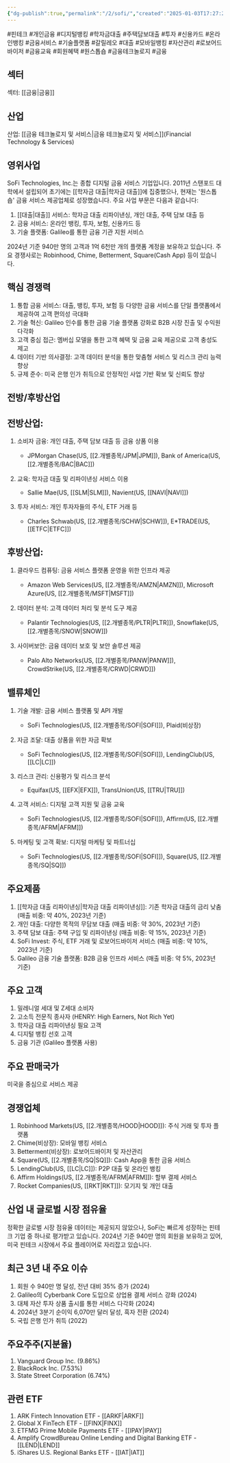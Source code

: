 ```yaml
---
{"dg-publish":true,"permalink":"/2/sofi/","created":"2025-01-03T17:27:22.450+09:00","updated":"2025-06-03T20:06:01.281+09:00"}
---
```


#핀테크 #개인금융 #디지털뱅킹 #학자금대출 #주택담보대출 #투자 #신용카드 #온라인뱅킹 #금융서비스 #기술플랫폼 #갈릴레오 #대출 #모바일뱅킹 #자산관리 #로보어드바이저 #금융교육 #회원혜택 #원스톱숍 #금융테크놀로지 #금융

## 섹터

섹터: [[금융\|금융]]

## 산업

산업: [[금융 테크놀로지 및 서비스\|금융 테크놀로지 및 서비스]](Financial Technology & Services)

## 영위사업

SoFi Technologies, Inc.는 종합 디지털 금융 서비스 기업입니다. 2011년 스탠포드 대학에서 설립되어 초기에는 [[학자금 대출\|학자금 대출]]에 집중했으나, 현재는 '원스톱 숍' 금융 서비스 제공업체로 성장했습니다. 주요 사업 부문은 다음과 같습니다:

1. [[대출\|대출]] 서비스: 학자금 대출 리파이낸싱, 개인 대출, 주택 담보 대출 등
2. 금융 서비스: 온라인 뱅킹, 투자, 보험, 신용카드 등
3. 기술 플랫폼: Galileo를 통한 금융 기관 지원 서비스

2024년 기준 940만 명의 고객과 1억 6천만 개의 플랫폼 계정을 보유하고 있습니다. 주요 경쟁사로는 Robinhood, Chime, Betterment, Square(Cash App) 등이 있습니다.

## 핵심 경쟁력

1. 통합 금융 서비스: 대출, 뱅킹, 투자, 보험 등 다양한 금융 서비스를 단일 플랫폼에서 제공하여 고객 편의성 극대화
2. 기술 혁신: Galileo 인수를 통한 금융 기술 플랫폼 강화로 B2B 시장 진출 및 수익원 다각화
3. 고객 중심 접근: 멤버십 모델을 통한 고객 혜택 및 금융 교육 제공으로 고객 충성도 제고
4. 데이터 기반 의사결정: 고객 데이터 분석을 통한 맞춤형 서비스 및 리스크 관리 능력 향상
5. 규제 준수: 미국 은행 인가 취득으로 안정적인 사업 기반 확보 및 신뢰도 향상

## 전방/후방산업

## 전방산업:

1. 소비자 금융: 개인 대출, 주택 담보 대출 등 금융 상품 이용
    
    - JPMorgan Chase(US, [[2.개별종목/JPM\|JPM]]), Bank of America(US, [[2.개별종목/BAC\|BAC]])
    
2. 교육: 학자금 대출 및 리파이낸싱 서비스 이용
    
    - Sallie Mae(US, [[SLM\|SLM]]), Navient(US, [[NAVI\|NAVI]])
    
3. 투자 서비스: 개인 투자자들의 주식, ETF 거래 등
    
    - Charles Schwab(US, [[2.개별종목/SCHW\|SCHW]]), E*TRADE(US, [[ETFC\|ETFC]])
    

## 후방산업:

1. 클라우드 컴퓨팅: 금융 서비스 플랫폼 운영을 위한 인프라 제공
    
    - Amazon Web Services(US, [[2.개별종목/AMZN\|AMZN]]), Microsoft Azure(US, [[2.개별종목/MSFT\|MSFT]])
    
2. 데이터 분석: 고객 데이터 처리 및 분석 도구 제공
    
    - Palantir Technologies(US, [[2.개별종목/PLTR\|PLTR]]), Snowflake(US, [[2.개별종목/SNOW\|SNOW]])
    
3. 사이버보안: 금융 데이터 보호 및 보안 솔루션 제공
    
    - Palo Alto Networks(US, [[2.개별종목/PANW\|PANW]]), CrowdStrike(US, [[2.개별종목/CRWD\|CRWD]])
    

## 밸류체인

1. 기술 개발: 금융 서비스 플랫폼 및 API 개발
    
    - SoFi Technologies(US, [[2.개별종목/SOFI\|SOFI]]), Plaid(비상장)
    
2. 자금 조달: 대출 상품을 위한 자금 확보
    
    - SoFi Technologies(US, [[2.개별종목/SOFI\|SOFI]]), LendingClub(US, [[LC\|LC]])
    
3. 리스크 관리: 신용평가 및 리스크 분석
    
    - Equifax(US, [[EFX\|EFX]]), TransUnion(US, [[TRU\|TRU]])
    
4. 고객 서비스: 디지털 고객 지원 및 금융 교육
    
    - SoFi Technologies(US, [[2.개별종목/SOFI\|SOFI]]), Affirm(US, [[2.개별종목/AFRM\|AFRM]])
    
5. 마케팅 및 고객 확보: 디지털 마케팅 및 파트너십
    
    - SoFi Technologies(US, [[2.개별종목/SOFI\|SOFI]]), Square(US, [[2.개별종목/SQ\|SQ]])
    

## 주요제품

1. [[학자금 대출 리파이낸싱\|학자금 대출 리파이낸싱]]: 기존 학자금 대출의 금리 낮춤 (매출 비중: 약 40%, 2023년 기준)
2. 개인 대출: 다양한 목적의 무담보 대출 (매출 비중: 약 30%, 2023년 기준)
3. 주택 담보 대출: 주택 구입 및 리파이낸싱 (매출 비중: 약 15%, 2023년 기준)
4. SoFi Invest: 주식, ETF 거래 및 로보어드바이저 서비스 (매출 비중: 약 10%, 2023년 기준)
5. Galileo 금융 기술 플랫폼: B2B 금융 인프라 서비스 (매출 비중: 약 5%, 2023년 기준)

## 주요 고객

1. 밀레니얼 세대 및 Z세대 소비자
2. 고소득 전문직 종사자 (HENRY: High Earners, Not Rich Yet)
3. 학자금 대출 리파이낸싱 필요 고객
4. 디지털 뱅킹 선호 고객
5. 금융 기관 (Galileo 플랫폼 사용)

## 주요 판매국가

미국을 중심으로 서비스 제공

## 경쟁업체

1. Robinhood Markets(US, [[2.개별종목/HOOD\|HOOD]]): 주식 거래 및 투자 플랫폼
2. Chime(비상장): 모바일 뱅킹 서비스
3. Betterment(비상장): 로보어드바이저 및 자산관리
4. Square(US, [[2.개별종목/SQ\|SQ]]): Cash App을 통한 금융 서비스
5. LendingClub(US, [[LC\|LC]]): P2P 대출 및 온라인 뱅킹
6. Affirm Holdings(US, [[2.개별종목/AFRM\|AFRM]]): 할부 결제 서비스
7. Rocket Companies(US, [[RKT\|RKT]]): 모기지 및 개인 대출

## 산업 내 글로벌 시장 점유율

정확한 글로벌 시장 점유율 데이터는 제공되지 않았으나, SoFi는 빠르게 성장하는 핀테크 기업 중 하나로 평가받고 있습니다. 2024년 기준 940만 명의 회원을 보유하고 있어, 미국 핀테크 시장에서 주요 플레이어로 자리잡고 있습니다.

## 최근 3년 내 주요 이슈

1. 회원 수 940만 명 달성, 전년 대비 35% 증가 (2024)
2. Galileo의 Cyberbank Core 도입으로 상업용 결제 서비스 강화 (2024)
3. 대체 자산 투자 상품 출시를 통한 서비스 다각화 (2024)
4. 2024년 3분기 순이익 6,070만 달러 달성, 흑자 전환 (2024)
5. 국립 은행 인가 취득 (2022)

## 주요주주(지분율)

1. Vanguard Group Inc. (9.86%)
2. BlackRock Inc. (7.53%)
3. State Street Corporation (6.74%)

## 관련 ETF

1. ARK Fintech Innovation ETF - [[ARKF\|ARKF]]
2. Global X FinTech ETF - [[FINX\|FINX]]
3. ETFMG Prime Mobile Payments ETF - [[IPAY\|IPAY]]
4. Amplify CrowdBureau Online Lending and Digital Banking ETF - [[LEND\|LEND]]
5. iShares U.S. Regional Banks ETF - [[IAT\|IAT]]
